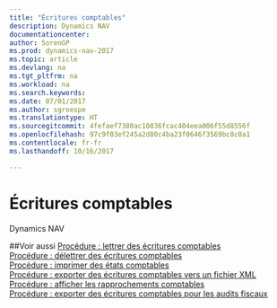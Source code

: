 ```yaml
---
title: "Écritures comptables"
description: Dynamics NAV
documentationcenter: 
author: SorenGP
ms.prod: dynamics-nav-2017
ms.topic: article
ms.devlang: na
ms.tgt_pltfrm: na
ms.workload: na
ms.search.keywords: 
ms.date: 07/01/2017
ms.author: sgroespe
ms.translationtype: HT
ms.sourcegitcommit: 4fefaef7380ac10836fcac404eea006f55d8556f
ms.openlocfilehash: 97c9f03ef245a2d80c4ba23f0646f3569bc8c0a1
ms.contentlocale: fr-fr
ms.lasthandoff: 10/16/2017

---
```

# <a name="general-ledger"></a>Écritures comptables
Dynamics NAV

##<a name="see-also"></a>Voir aussi
[Procédure : lettrer des écritures comptables](how-to-apply-general-ledger-entries.md)  
[Procédure : délettrer des écritures comptables](how-to-unapply-general-ledger-entries.md)  
[Procédure : imprimer des états comptables](how-to-print-general-ledger-reports.md)  
[Procédure : exporter des écritures comptables vers un fichier XML](how-to-export-general-ledger-entries-to-an-xml-file.md)  
[Procédure : afficher les rapprochements comptables](how-to-view-ledger-reconciliations.md)  
[Procédure : exporter des écritures comptables pour les audits fiscaux](how-to-export-general-ledger-entries-for-tax-audits.md)  

